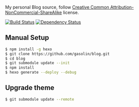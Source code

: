 My personal Blog source, follow [Creative Common Attribution-NonCommercial-ShareAlike](https://creativecommons.org/licenses/by-nc-sa/4.0/) license.

[![Build Status](https://travis-ci.org/gasolin/blog.png)](https://travis-ci.org/gasolin/blog) [![Dependency Status](https://gemnasium.com/gasolin/blog.svg)](https://gemnasium.com/gasolin/blog)

## Manual Setup

```sh
$ npm install -g hexo
$ git clone https://github.com/gasolin/blog.git
$ cd blog
$ git submodule update --init
$ npm install
$ hexo generate --deploy --debug
```

## Upgrade theme

```sh
$ git submodule update --remote
```
